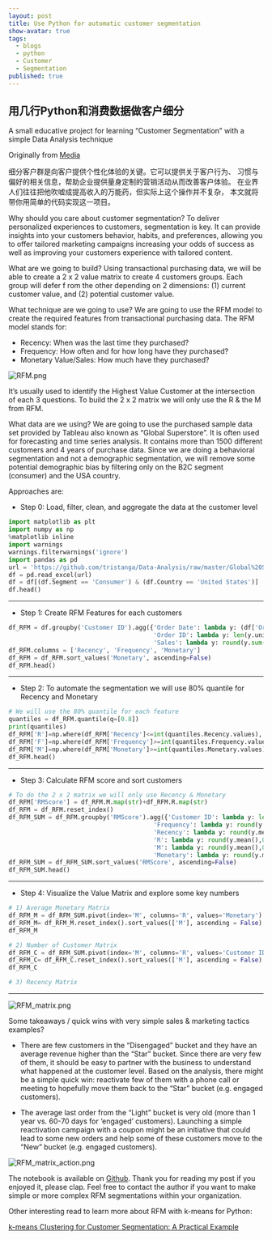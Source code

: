 ```yaml
---
layout: post
title: Use Python for automatic customer segmentation
show-avatar: true
tags:
  - blogs
  - python
  - Customer
  - Segmentation
published: true
---
```



## 用几行Python和消费数据做客户细分

A small educative project for learning “Customer Segmentation” with a simple Data Analysis technique

Originally from [Media](https://towardsdatascience.com/how-to-automatically-segment-customers-using-purchase-data-and-a-few-lines-of-python-36939fb587a4)

细分客户群是向客户提供个性化体验的关键。它可以提供关于客户行为、
习惯与偏好的相关信息，帮助企业提供量身定制的营销活动从而改善客户体验。
在业界人们往往把他吹嘘成提高收入的万能药，但实际上这个操作并不复杂，
本文就将带你用简单的代码实现这一项目。

Why should you care about customer segmentation? To deliver personalized experiences to customers, 
segmentation is key. It can provide insights into your customers behavior, habits, and preferences, 
allowing you to offer tailored marketing campaigns increasing your odds of success as well as improving 
your customers experience with tailored content.

What are we going to build? Using transactional purchasing data, we will be able to create 
a 2 x 2 value matrix to create 4 customers groups. 
Each group will defer f rom the other depending on 2 dimensions: 
(1) current customer value, and (2) potential customer value.

What technique are we going to use? We are going to use the RFM model 
to create the required features from transactional purchasing data. The RFM model stands for:

* Recency: When was the last time they purchased?
* Frequency: How often and for how long have they purchased?
* Monetary Value/Sales: How much have they purchased?

![RFM.png]({{site.baseurl}}/img/RFM.png)

It’s usually used to identify the Highest Value Customer at the 
intersection of each 3 questions. To build the 2 x 2 matrix we will only use the R & the M from RFM.

What data are we using? We are going to use the purchased sample data set provided by 
Tableau also known as “Global Superstore”. It is often used for forecasting and time 
series analysis. It contains more than 1500 different customers and 4 years of purchase 
data. Since we are doing a behavioral segmentation and not a demographic segmentation, 
we will remove some potential demographic bias by filtering only on the B2C segment (consumer) and the USA country.

Approaches are:

* Step 0: Load, filter, clean, and aggregate the data at the customer level

``` python
import matplotlib as plt
import numpy as np
%matplotlib inline  
import warnings
warnings.filterwarnings('ignore')
import pandas as pd
url = 'https://github.com/tristanga/Data-Analysis/raw/master/Global%20Superstore.xls'
df = pd.read_excel(url)
df = df[(df.Segment == 'Consumer') & (df.Country == 'United States')]
df.head()
```
----

* Step 1: Create RFM Features for each customers

``` python
df_RFM = df.groupby('Customer ID').agg({'Order Date': lambda y: (df['Order Date'].max().date() - y.max().date()).days,
                                        'Order ID': lambda y: len(y.unique()),  
                                        'Sales': lambda y: round(y.sum(),2)})
df_RFM.columns = ['Recency', 'Frequency', 'Monetary']
df_RFM = df_RFM.sort_values('Monetary', ascending=False)
df_RFM.head()
```
----

* Step 2: To automate the segmentation we will use 80% quantile for Recency and Monetary

``` python
# We will use the 80% quantile for each feature
quantiles = df_RFM.quantile(q=[0.8])
print(quantiles)
df_RFM['R']=np.where(df_RFM['Recency']<=int(quantiles.Recency.values), 2, 1)
df_RFM['F']=np.where(df_RFM['Frequency']>=int(quantiles.Frequency.values), 2, 1)
df_RFM['M']=np.where(df_RFM['Monetary']>=int(quantiles.Monetary.values), 2, 1)
df_RFM.head()
```
----

* Step 3: Calculate RFM score and sort customers

``` python
# To do the 2 x 2 matrix we will only use Recency & Monetary
df_RFM['RMScore'] = df_RFM.M.map(str)+df_RFM.R.map(str)
df_RFM = df_RFM.reset_index()
df_RFM_SUM = df_RFM.groupby('RMScore').agg({'Customer ID': lambda y: len(y.unique()),
                                        'Frequency': lambda y: round(y.mean(),0),
                                        'Recency': lambda y: round(y.mean(),0),
                                        'R': lambda y: round(y.mean(),0),
                                        'M': lambda y: round(y.mean(),0),
                                        'Monetary': lambda y: round(y.mean(),0)})
df_RFM_SUM = df_RFM_SUM.sort_values('RMScore', ascending=False)
df_RFM_SUM.head()
```
----

* Step 4: Visualize the Value Matrix and explore some key numbers

``` python
# 1) Average Monetary Matrix
df_RFM_M = df_RFM_SUM.pivot(index='M', columns='R', values='Monetary')
df_RFM_M= df_RFM_M.reset_index().sort_values(['M'], ascending = False).set_index(['M'])
df_RFM_M

# 2) Number of Customer Matrix
df_RFM_C = df_RFM_SUM.pivot(index='M', columns='R', values='Customer ID')
df_RFM_C= df_RFM_C.reset_index().sort_values(['M'], ascending = False).set_index(['M'])
df_RFM_C

# 3) Recency Matrix
```
----

![RFM_matrix.png]({{site.baseurl}}/img/RFM_matrix.png)

Some takeaways / quick wins with very simple sales & marketing tactics examples?

* There are few customers in the “Disengaged” bucket and they have an average revenue 
higher than the “Star” bucket. Since there are very few of them, it should be easy to 
partner with the business to understand what happened at the customer level. Based on the 
analysis, there might be a simple quick win: reactivate few of them with a phone call or 
meeting to hopefully move them back to the “Star” bucket (e.g. engaged customers).

* The average last order from the “Light” bucket is very old (more than 1 year vs. 
60-70 days for ‘engaged’ customers). Launching a simple reactivation campaign with a 
coupon might be an initiative that could lead to some new orders and help some of these 
customers move to the “New” bucket (e.g. engaged customers).

![RFM_matrix_action.png]({{site.baseurl}}/img/RFM_matrix_action.png)

The notebook is available on [Github](https://github.com/tristanga/Data-Analysis/blob/master/Notebooks/Automatic%20Customer%20Segmentation%20with%20RFM%20%28Python%29.ipynb). Thank you for reading my post if you enjoyed it, 
please clap. Feel free to contact the author if you want to make simple or more complex RFM segmentations within your organization.

Other interesting read to learn more about RFM with k-means for Python:

[k-means Clustering for Customer Segmentation: A Practical Example](http://www.kimberlycoffey.com/blog/2016/8/k-means-clustering-for-customer-segmentation)
